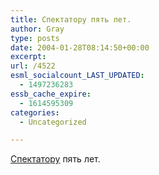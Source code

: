 ```yaml
---
title: Спектатору пять лет.
author: Gray
type: posts
date: 2004-01-28T08:14:50+00:00
excerpt:
url: /4522
esml_socialcount_LAST_UPDATED:
  - 1497236283
essb_cache_expire:
  - 1614595309
categories:
  - Uncategorized

---
```








<a href="http://spectator.ru/" target="_blank">Спектатору</a> пять лет.